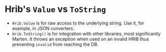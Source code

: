 # Hrib's `Value` vs `ToString`

- `Hrib.Value` is for raw access to the underlying string. Use it, for example, in JSON converters.
- `Hrib.ToString()` is for integration with other libraries, most significantly Marten. It throws an exception when used on an invalid HRIB thus preventing `invalid` from reaching the DB.
